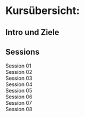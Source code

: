 # Kursübersicht:


## Intro und Ziele

## Sessions

Session 01  
Session 02  
Session 03  
Session 04  
Session 05  
Session 06  
Session 07  
Session 08  

